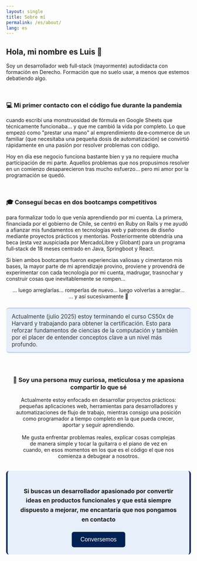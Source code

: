 ```yaml
---
layout: single
title: Sobre mí
permalink: /es/about/
lang: es
---
```


## Hola, mi nombre es Luis 👋  
Soy un desarrollador web full‑stack (mayormente) autodidacta con formación en Derecho. Formación que no suelo usar, a menos que estemos debatiendo algo.

<br>

### 💻 Mi primer contacto con el código fue durante la pandemia  
cuando escribí una monstruosidad de fórmula en Google Sheets que técnicamente funcionaba… y que me cambió la vida por completo. Lo que empezó como "prestar una mano" al emprendimiento de e‑commerce de un familiar (que necesitaba una pequeña dosis de automatización) se convirtió rápidamente en una pasión por resolver problemas con código.  

Hoy en día ese negocio funciona bastante bien y ya no requiere mucha participación de mi parte. Aquellos problemas que nos propusimos resolver en un comienzo desaparecieron tras mucho esfuerzo… pero mi amor por la programación se quedó.

<br>

### 🎓 Conseguí becas en dos bootcamps competitivos  
para formalizar todo lo que venía aprendiendo por mi cuenta. La primera, financiada por el gobierno de Chile, se centró en Ruby on Rails y me ayudó a afianzar mis fundamentos en tecnologías web y patrones de diseño mediante proyectos prácticos y mentorías. Posteriormente obtendría una beca (esta vez auspiciada por MercadoLibre y Globant) para un programa full‑stack de 18 meses centrado en Java, Springboot y React.

Si bien ambos bootcamps fueron experiencias valiosas y cimentaron mis bases, la mayor parte de mi aprendizaje provino, proviene y provendrá de experimentar con cada tecnología por mi cuenta, madrugar, trasnochar y construir cosas que inevitablemente se rompen…  
<div style="text-align: center; margin: 0;">
… luego arreglarlas… romperlas de nuevo… luego volverlas a arreglar…  
<br>
… y así sucesivamente 🚀
</div>

<div style="
  background-color: rgb(230, 239, 250);
  border-bottom: 3px solid #c3d5eb;
  border-top: 3px solid #c3d5eb;
  border-radius: 8px;
  padding: 0.75em 1em;
  margin: 1.5em 0;
  font-size: 0.95rem;
  color: #333;
">
  Actualmente (julio 2025) estoy terminando el curso CS50x de Harvard y trabajando para obtener la certificación. Esto para reforzar fundamentos de ciencias de la computación y también por el placer de entender conceptos clave a un nivel más profundo.
</div>

<br>

<div style="text-align: center;">

  <h3> 🎯 Soy una persona muy curiosa, meticulosa y me apasiona compartir lo que sé</h3>

  <div style="padding: 0 5%;">
    Actualmente estoy enfocado en desarrollar proyectos prácticos: pequeñas aplicaciones web, herramientas para desarrolladores y automatizaciones de flujo de trabajo, mientras consigo una posición como programador a tiempo completo en la que pueda crecer, aportar y seguir aprendiendo.
  </div>
  <br>
  <div style="padding: 0 8%;">
    Me gusta enfrentar problemas reales, explicar cosas complejas de manera simple y tocar la guitarra o el piano de vez en cuando, en esos momentos en los que es el código el que nos comienza a debugear a nosotros.
  </div>

  <div style="
    background-color: rgb(230, 239, 250);
    border-left: 4px solid rgb(0, 33, 84);
    border-right: 4px solid rgb(0, 33, 84);
    border-radius: 8px;
    padding: 1.25em 1.5em;
    margin: 2em 0;
    font-size: 1rem;
    line-height: 1.6;
  ">
    <h4>
      Si buscas un desarrollador apasionado por convertir ideas en productos funcionales y que está siempre dispuesto a mejorar, me encantaría que nos pongamos en contacto
    </h4>
    <button style="
      background-color: rgb(0, 33, 84);
      color: white;
      font-size: 1rem;
      font-weight: 500;
      padding: 0.75em 1.5em;
      border: none;
      border-radius: 6px;
      cursor: pointer;
      transition: background-color 0.3s ease, transform 0.2s ease;
    "
    onmouseover="this.style.backgroundColor='rgb(0, 45, 112)'; this.style.transform='translateY(-2px)'"
    onmouseout="this.style.backgroundColor='rgb(0, 33, 84)'; this.style.transform='none'">
      Conversemos
    </button>
  </div>
</div>
